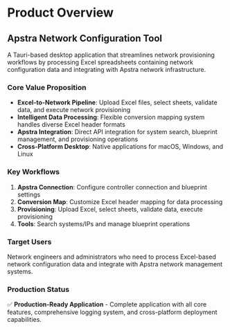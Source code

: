 # Product Overview

## Apstra Network Configuration Tool

A Tauri-based desktop application that streamlines network provisioning workflows by processing Excel spreadsheets containing network configuration data and integrating with Apstra network infrastructure.

### Core Value Proposition

- **Excel-to-Network Pipeline**: Upload Excel files, select sheets, validate data, and execute network provisioning
- **Intelligent Data Processing**: Flexible conversion mapping system handles diverse Excel header formats
- **Apstra Integration**: Direct API integration for system search, blueprint management, and provisioning operations
- **Cross-Platform Desktop**: Native applications for macOS, Windows, and Linux

### Key Workflows

1. **Apstra Connection**: Configure controller connection and blueprint settings
2. **Conversion Map**: Customize Excel header mapping for data processing  
3. **Provisioning**: Upload Excel, select sheets, validate data, execute provisioning
4. **Tools**: Search systems/IPs and manage blueprint operations

### Target Users

Network engineers and administrators who need to process Excel-based network configuration data and integrate with Apstra network management systems.

### Production Status

✅ **Production-Ready Application** - Complete application with all core features, comprehensive logging system, and cross-platform deployment capabilities.